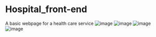 # Hospital_front-end
A basic webpage for a health care service
![image](https://github.com/Pratyushk2003/Hospital_front-end/assets/77561223/9645eb03-86b7-44e6-aa65-3e5fc183253f)
![image](https://github.com/Pratyushk2003/Hospital_front-end/assets/77561223/6d4e8971-45fd-4677-8be9-3f0a74f9f675)
![image](https://github.com/Pratyushk2003/Hospital_front-end/assets/77561223/386b75cd-8ee1-433d-85a4-e850f7f2eb21)
![image](https://github.com/Pratyushk2003/Hospital_front-end/assets/77561223/9470b83e-c0b3-4f9c-80e3-1410c1628010)
